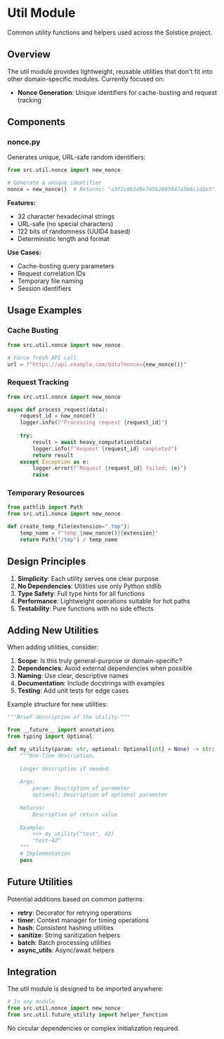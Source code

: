 # Util Module

Common utility functions and helpers used across the Solstice project.

## Overview

The util module provides lightweight, reusable utilities that don't fit into other domain-specific modules. Currently focused on:
- **Nonce Generation**: Unique identifiers for cache-busting and request tracking

## Components

### nonce.py

Generates unique, URL-safe random identifiers:

```python
from src.util.nonce import new_nonce

# Generate a unique identifier
nonce = new_nonce()  # Returns: "a3f2c8b1d9e74562893047a5b6c1d2e3"
```

**Features:**
- 32 character hexadecimal strings
- URL-safe (no special characters)
- 122 bits of randomness (UUID4 based)
- Deterministic length and format

**Use Cases:**
- Cache-busting query parameters
- Request correlation IDs
- Temporary file naming
- Session identifiers

## Usage Examples

### Cache Busting
```python
from src.util.nonce import new_nonce

# Force fresh API call
url = f"https://api.example.com/data?nonce={new_nonce()}"
```

### Request Tracking
```python
from src.util.nonce import new_nonce

async def process_request(data):
    request_id = new_nonce()
    logger.info(f"Processing request {request_id}")
    
    try:
        result = await heavy_computation(data)
        logger.info(f"Request {request_id} completed")
        return result
    except Exception as e:
        logger.error(f"Request {request_id} failed: {e}")
        raise
```

### Temporary Resources
```python
from pathlib import Path
from src.util.nonce import new_nonce

def create_temp_file(extension=".tmp"):
    temp_name = f"temp_{new_nonce()}{extension}"
    return Path("/tmp") / temp_name
```

## Design Principles

1. **Simplicity**: Each utility serves one clear purpose
2. **No Dependencies**: Utilities use only Python stdlib
3. **Type Safety**: Full type hints for all functions
4. **Performance**: Lightweight operations suitable for hot paths
5. **Testability**: Pure functions with no side effects

## Adding New Utilities

When adding utilities, consider:

1. **Scope**: Is this truly general-purpose or domain-specific?
2. **Dependencies**: Avoid external dependencies when possible
3. **Naming**: Use clear, descriptive names
4. **Documentation**: Include docstrings with examples
5. **Testing**: Add unit tests for edge cases

Example structure for new utilities:
```python
"""Brief description of the utility."""

from __future__ import annotations
from typing import Optional

def my_utility(param: str, optional: Optional[int] = None) -> str:
    """One-line description.
    
    Longer description if needed.
    
    Args:
        param: Description of parameter
        optional: Description of optional parameter
        
    Returns:
        Description of return value
        
    Example:
        >>> my_utility("test", 42)
        "test-42"
    """
    # Implementation
    pass
```

## Future Utilities

Potential additions based on common patterns:

- **retry**: Decorator for retrying operations
- **timer**: Context manager for timing operations
- **hash**: Consistent hashing utilities
- **sanitize**: String sanitization helpers
- **batch**: Batch processing utilities
- **async_utils**: Async/await helpers

## Integration

The util module is designed to be imported anywhere:

```python
# In any module
from src.util.nonce import new_nonce
from src.util.future_utility import helper_function
```

No circular dependencies or complex initialization required.